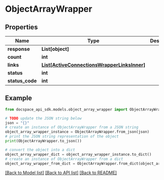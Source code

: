 # ObjectArrayWrapper

## Properties

Name | Type | Description | Notes
------------ | ------------- | ------------- | -------------
**response** | **List[object]** |  | [optional] 
**count** | **int** |  | [optional] 
**links** | [**List[ActiveConnectionsWrapperLinksInner]**](ActiveConnectionsWrapperLinksInner.md) |  | [optional] 
**status** | **int** |  | [optional] 
**status_code** | **int** |  | [optional] 

## Example

```python
from docspace_api_sdk.models.object_array_wrapper import ObjectArrayWrapper

# TODO update the JSON string below
json = "{}"
# create an instance of ObjectArrayWrapper from a JSON string
object_array_wrapper_instance = ObjectArrayWrapper.from_json(json)
# print the JSON string representation of the object
print(ObjectArrayWrapper.to_json())

# convert the object into a dict
object_array_wrapper_dict = object_array_wrapper_instance.to_dict()
# create an instance of ObjectArrayWrapper from a dict
object_array_wrapper_from_dict = ObjectArrayWrapper.from_dict(object_array_wrapper_dict)
```
[[Back to Model list]](../README.md#documentation-for-models) [[Back to API list]](../README.md#documentation-for-api-endpoints) [[Back to README]](../README.md)


